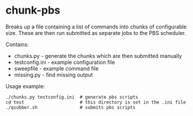 chunk-pbs
=========

Breaks up a file containing a list of commands into chunks of configurable 
size. These are then run submitted as separate jobs to the PBS scheduler.

Contains:
* chunks.py - generate the chunks which are then submitted manually
* testconfig.ini - example configuration file
* sweepfile - example command file
* missing.py - find missing output

Usage example:
```
./chunks.py testconfig.ini  # generate pbs scripts
cd test                     # this directory is set in the .ini file
./qsubber.sh                # submits pbs scripts
```